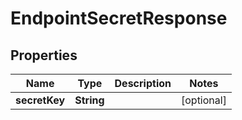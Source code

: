 
# EndpointSecretResponse

## Properties
Name | Type | Description | Notes
------------ | ------------- | ------------- | -------------
**secretKey** | **String** |  |  [optional]



